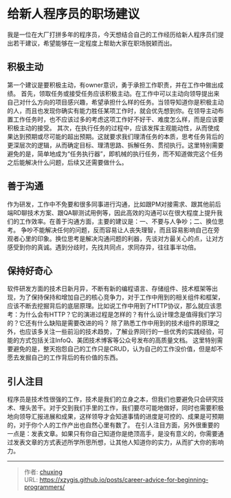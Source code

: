 # 给新人程序员的职场建议


我是一位在大厂打拼多年的程序员，今天想结合自己的工作经历给新人程序员们提出若干建议，希望能够在一定程度上帮助大家在职场脱颖而出。

## 积极主动
第一个建议是要积极主动，有owner意识，勇于承担工作职责，并在工作中做出成绩。
首先，领取任务或接受任务应该积极主动。在工作中可以主动向领导提出来自己对什么方向的项目感兴趣，希望承担什么样的任务。当领导知道你是积极主动的人，而且也发现你确实有能力胜任某项工作时，就会优先想到你。在领导主动布置工作任务时，也不应该过多的考虑这项工作好不好干、难度怎么样，而是应该要积极主动的接受。
其次，在执行任务的过程中，应该发挥主观能动性，从而使成果达到预期或尽可能的超出预期。这就要求我们理清任务的本质，思考任务背后的更深层次的逻辑，从而确定目标、理清思路、拆解任务、贯彻执行。这里特别需要避免的是，简单地成为“任务执行器”，即机械的执行任务，而不知道做完这个任务之后能解决什么问题，后续又还需要做什么。

## 善于沟通
作为研发，工作中不免要和很多同事进行沟通，比如跟PM对接需求、跟其他前后端RD聊技术方案、跟QA聊测试用例等，因此高效的沟通可以在很大程度上提升我们的工作效率。在善于沟通方面，主要的建议是：一、不要与人争吵；二、换位思考。
争吵不能解决任何的问题，反而容易让人丧失理智，而且容易影响自己在旁观者心里的印象。换位思考是解决沟通问题的利器，先谈对方最关心的点，让对方感受到你的真诚。遇到分歧时，先找共同点，求同存异，往往事半功倍。

## 保持好奇心
软件研发方面的技术日新月异，不断有新的编程语言、存储组件、技术框架等出现，为了保持保持和增加自己的核心竞争力，对于工作中用到的相关组件和框架，应该不断去挖掘背后的底层原理。比如说工作中用到了HTTP协议，那么就应该思考：为什么会有HTTP？它的演进过程是怎样的？有什么设计理念是值得我们学习的？它还有什么缺陷是需要改进的吗？
除了熟悉工作中用到的技术组件的原理之外，也应该多关注一些前沿的技术趋势，了解业界同行的一些优秀的实践经验，可能的方式包括关注InfoQ、美团技术博客等公众号发布的高质量文档。
这里特别需要避免的是，整天抱怨自己的工作只是CRUD，认为自己的工作没价值，但是却不愿去发掘自己的工作背后的有价值的东西。

## 引人注目
程序员是技术性很强的工作，技术是我们的立身之本，但我们也要避免只会研究技术、埋头苦干。对于交到我们手里的工作，我们要尽可能地做好，同时也需要积极地向领导汇报进展和成果，这样领导才会知道事情的进度是可控的、成果是可预期的，对于你个人的工作产出也自然心里有数了。
在引人注目方面，另外很重要的一点是：发表文章。如果只有你自己知道你是绝顶高手，是没有意义的，你需要通过发表文章的方式表述所学所思所想，让其他人知道你的实力，从而扩大你的影响力。


---

> 作者: [chuxing](https://github.com/xzygis)  
> URL: https://xzygis.github.io/posts/career-advice-for-beginning-programmers/  

